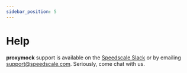 ```yaml
---
sidebar_position: 5
---
```


# Help

**proxymock** support is available on the [Speedscale Slack](https://slack.speedscale.com) or by emailing [support@speedscale.com](mailto:support@speedscale.com). Seriously, come chat with us.
